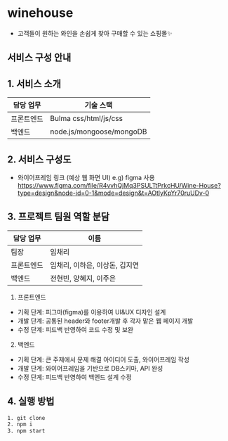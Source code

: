 # winehouse

- 고객들이 원하는 와인을 손쉽게 찾아 구매할 수 있는 쇼핑몰✨

## 서비스 구성 안내

## 1. 서비스 소개

| 담당 업무  | 기술 스택                |
| ---------- | ------------------------ |
| 프론트엔드 | Bulma css/html/js/css    |
| 백엔드     | node.js/mongoose/mongoDB |

## 2. 서비스 구성도

- 와이어프레임 링크 (예상 웹 화면 UI) e.g) figma 사용
  https://www.figma.com/file/R4vvhQjMq3PSULTtPrkcHU/Wine-House?type=design&node-id=0-1&mode=design&t=AOtlyKpYr70ruUDv-0

## 3. 프로젝트 팀원 역할 분담

| 담당 업무  | 이름                           |
| ---------- | ------------------------------ |
| 팀장       | 임채리                         |
| 프론트엔드 | 임채리, 이하은, 이상돈, 김지연 |
| 백엔드     | 전현빈, 양혜지, 이주은         |


1. 프론트엔드

- 기획 단계: 피그마(figma)를 이용하여 UI&UX 디자인 설계
- 개발 단계: 공통된 header와 footer개발 후 각자 맡은 웹 페이지 개발
- 수정 단계: 피드백 반영하여 코드 수정 및 보완

2. 백엔드

- 기획 단계: 큰 주제에서 문제 해결 아이디어 도출, 와이어프레임 작성
- 개발 단계: 와이어프레임을 기반으로 DB스키마, API 완성
- 수정 단계: 피드백 반영하여 백엔드 설계 수정

## 4. 실행 방법

  ```bash
  1. git clone
  2. npm i
  3. npm start
  ```
